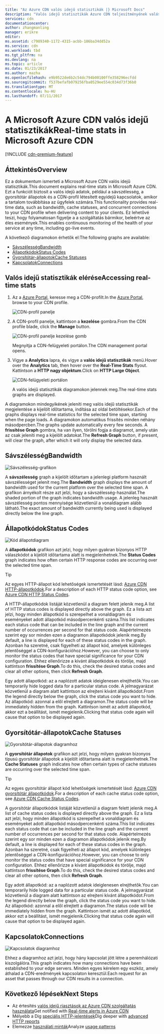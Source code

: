 ```yaml
---
title: "Az Azure CDN valós idejű statisztikák |} Microsoft Docs"
description: "Valós idejű statisztikák Azure CDN teljesítményének valós idejű adatokat biztosít, amikor a tartalom továbbítása az ügyfelek számára."
services: cdn
documentationcenter: 
author: zhangmanling
manager: erikre
editor: 
ms.assetid: c7989340-1172-4315-acbb-186ba34dd52a
ms.service: cdn
ms.workload: tbd
ms.tgt_pltfrm: na
ms.devlang: na
ms.topic: article
ms.date: 01/23/2017
ms.author: mazha
ms.openlocfilehash: e9b9522de6b2c54dc794b00100ffe358296ecfdd
ms.sourcegitcommit: f537befafb079256fba0529ee554c034d73f36b0
ms.translationtype: MT
ms.contentlocale: hu-HU
ms.lasthandoff: 07/11/2017
---
```

# <a name="real-time-stats-in-microsoft-azure-cdn"></a><span data-ttu-id="d67ca-103">A Microsoft Azure CDN valós idejű statisztikák</span><span class="sxs-lookup"><span data-stu-id="d67ca-103">Real-time stats in Microsoft Azure CDN</span></span>
[!INCLUDE [cdn-premium-feature](../../includes/cdn-premium-feature.md)]

## <a name="overview"></a><span data-ttu-id="d67ca-104">Áttekintés</span><span class="sxs-lookup"><span data-stu-id="d67ca-104">Overview</span></span>
<span data-ttu-id="d67ca-105">Ez a dokumentum ismerteti a Microsoft Azure CDN valós idejű statisztikák.</span><span class="sxs-lookup"><span data-stu-id="d67ca-105">This document explains real-time stats in Microsoft Azure CDN.</span></span>  <span data-ttu-id="d67ca-106">Ezt a funkciót biztosít a valós idejű adatok, például a sávszélesség, a gyorsítótár állapotok és a CDN-profil létesített egyidejű kapcsolatok, amikor a tartalom továbbítása az ügyfelek számára.</span><span class="sxs-lookup"><span data-stu-id="d67ca-106">This functionality provides real-time data, such as bandwidth, cache statuses, and concurrent connections to your CDN profile when delivering content to your clients.</span></span> <span data-ttu-id="d67ca-107">Ez lehetővé teszi, hogy folyamatosan figyelje a a szolgáltatás bármikor, beleértve az éles események.</span><span class="sxs-lookup"><span data-stu-id="d67ca-107">This enables continuous monitoring of the health of your service at any time, including go-live events.</span></span>

<span data-ttu-id="d67ca-108">A következő diagramokon érhetők el:</span><span class="sxs-lookup"><span data-stu-id="d67ca-108">The following graphs are available:</span></span>

* [<span data-ttu-id="d67ca-109">Sávszélesség</span><span class="sxs-lookup"><span data-stu-id="d67ca-109">Bandwidth</span></span>](#bandwidth)
* [<span data-ttu-id="d67ca-110">Állapotkódok</span><span class="sxs-lookup"><span data-stu-id="d67ca-110">Status Codes</span></span>](#status-codes)
* [<span data-ttu-id="d67ca-111">Gyorsítótár-állapotok</span><span class="sxs-lookup"><span data-stu-id="d67ca-111">Cache Statuses</span></span>](#cache-statuses)
* [<span data-ttu-id="d67ca-112">Kapcsolatok</span><span class="sxs-lookup"><span data-stu-id="d67ca-112">Connections</span></span>](#connections)

## <a name="accessing-real-time-stats"></a><span data-ttu-id="d67ca-113">Valós idejű statisztikák elérése</span><span class="sxs-lookup"><span data-stu-id="d67ca-113">Accessing real-time stats</span></span>
1. <span data-ttu-id="d67ca-114">Az a [Azure Portal](https://portal.azure.com), keresse meg a CDN-profilt.</span><span class="sxs-lookup"><span data-stu-id="d67ca-114">In the [Azure Portal](https://portal.azure.com), browse to your CDN profile.</span></span>
   
    ![CDN-profil panelje](./media/cdn-real-time-stats/cdn-profile-blade.png)
2. <span data-ttu-id="d67ca-116">A CDN-profil panelje, kattintson a **kezelése** gombra.</span><span class="sxs-lookup"><span data-stu-id="d67ca-116">From the CDN profile blade, click the **Manage** button.</span></span>
   
    ![CDN-profil panelje kezelése gomb](./media/cdn-real-time-stats/cdn-manage-btn.png)
   
    <span data-ttu-id="d67ca-118">Megnyitja a CDN-felügyeleti portálon.</span><span class="sxs-lookup"><span data-stu-id="d67ca-118">The CDN management portal opens.</span></span>
3. <span data-ttu-id="d67ca-119">Vigye a **Analytics** lapra, és vigye a **valós idejű statisztikák** menü.</span><span class="sxs-lookup"><span data-stu-id="d67ca-119">Hover over the **Analytics** tab, then hover over the **Real-Time Stats** flyout.</span></span>  <span data-ttu-id="d67ca-120">Kattintson a **HTTP nagy objektum**.</span><span class="sxs-lookup"><span data-stu-id="d67ca-120">Click on **HTTP Large Object**.</span></span>
   
    ![CDN-felügyeleti portálon](./media/cdn-real-time-stats/cdn-premium-portal.png)
   
    <span data-ttu-id="d67ca-122">A valós idejű statisztikák diagramokon jelennek meg.</span><span class="sxs-lookup"><span data-stu-id="d67ca-122">The real-time stats graphs are displayed.</span></span>

<span data-ttu-id="d67ca-123">A diagramokon mindegyikének jeleníti meg valós idejű statisztikák megjelentése a kijelölt időtartama, indítása az oldal betöltésekor.</span><span class="sxs-lookup"><span data-stu-id="d67ca-123">Each of the graphs displays real-time statistics for the selected time span, starting when the page loads.</span></span>  <span data-ttu-id="d67ca-124">A diagramokon automatikus frissítés minden néhány másodpercben.</span><span class="sxs-lookup"><span data-stu-id="d67ca-124">The graphs update automatically every few seconds.</span></span>  <span data-ttu-id="d67ca-125">A **frissítése Graph** gombra, ha van ilyen, törölni fogja a diagramot, amely után az csak jeleníti meg a kijelölt adatokat.</span><span class="sxs-lookup"><span data-stu-id="d67ca-125">The **Refresh Graph** button, if present, will clear the graph, after which it will only display the selected data.</span></span>

## <a name="bandwidth"></a><span data-ttu-id="d67ca-126">Sávszélesség</span><span class="sxs-lookup"><span data-stu-id="d67ca-126">Bandwidth</span></span>
![Sávszélesség-grafikon](./media/cdn-real-time-stats/cdn-bandwidth.png)

<span data-ttu-id="d67ca-128">A **sávszélesség** graph a kijelölt időtartam a jelenlegi platform használt sávszélességet jelenít meg.</span><span class="sxs-lookup"><span data-stu-id="d67ca-128">The **Bandwidth** graph displays the amount of bandwidth used for the current platform over the selected time span.</span></span> <span data-ttu-id="d67ca-129">A grafikon árnyékolt része azt jelzi, hogy a sávszélesség-használat.</span><span class="sxs-lookup"><span data-stu-id="d67ca-129">The shaded portion of the graph indicates bandwidth usage.</span></span> <span data-ttu-id="d67ca-130">A jelenleg használt sávszélesség pontos mennyisége közvetlenül a vonaldiagram alább látható.</span><span class="sxs-lookup"><span data-stu-id="d67ca-130">The exact amount of bandwidth currently being used is displayed directly below the line graph.</span></span>

## <a name="status-codes"></a><span data-ttu-id="d67ca-131">Állapotkódok</span><span class="sxs-lookup"><span data-stu-id="d67ca-131">Status Codes</span></span>
![Kód állapotdiagram](./media/cdn-real-time-stats/cdn-status-codes.png)

<span data-ttu-id="d67ca-133">A **állapotkódok** grafikon azt jelzi, hogy milyen gyakran bizonyos HTTP válaszkódot a kijelölt időtartama alatt is megjelenhetnek.</span><span class="sxs-lookup"><span data-stu-id="d67ca-133">The **Status Codes** graph indicates how often certain HTTP response codes are occurring over the selected time span.</span></span>

> [!TIP]
> <span data-ttu-id="d67ca-134">Az egyes HTTP-állapot kód lehetőségek ismertetését lásd: [Azure CDN HTTP-állapotkódok](https://msdn.microsoft.com/library/mt759238.aspx).</span><span class="sxs-lookup"><span data-stu-id="d67ca-134">For a description of each HTTP status code option, see [Azure CDN HTTP Status Codes](https://msdn.microsoft.com/library/mt759238.aspx).</span></span>
> 
> 

<span data-ttu-id="d67ca-135">A HTTP-állapotkódok listáját közvetlenül a diagram felett jelenik meg.</span><span class="sxs-lookup"><span data-stu-id="d67ca-135">A list of HTTP status codes is displayed directly above the graph.</span></span> <span data-ttu-id="d67ca-136">Ez a lista azt jelzi, hogy minden állapotkód is szerepelhet a vonaldiagram és eseményeket adott állapotkód másodpercenkénti száma.</span><span class="sxs-lookup"><span data-stu-id="d67ca-136">This list indicates each status code that can be included in the line graph and the current number of occurrences per second for that status code.</span></span> <span data-ttu-id="d67ca-137">Alapértelmezés szerint egy sor minden ezen a diagramon állapotkódok jelenik meg.</span><span class="sxs-lookup"><span data-stu-id="d67ca-137">By default, a line is displayed for each of these status codes in the graph.</span></span> <span data-ttu-id="d67ca-138">Azonban ha szeretné, csak figyelheti az állapot kód, amelyek különleges jelentőséggel a CDN-konfigurációhoz.</span><span class="sxs-lookup"><span data-stu-id="d67ca-138">However, you can choose to only monitor the status codes that have special significance for your CDN configuration.</span></span> <span data-ttu-id="d67ca-139">Ehhez ellenőrizze a kívánt állapotkódok és törölje, majd kattintson **frissítése Graph**.</span><span class="sxs-lookup"><span data-stu-id="d67ca-139">To do this, check the desired status codes and clear all other options, then click **Refresh Graph**.</span></span> 

<span data-ttu-id="d67ca-140">Egy adott állapotkód: az a naplózott adatok ideiglenesen elrejthetők.</span><span class="sxs-lookup"><span data-stu-id="d67ca-140">You can temporarily hide logged data for a particular status code.</span></span>  <span data-ttu-id="d67ca-141">A jelmagyarázat közvetlenül a diagram alatt kattintson az elrejteni kívánt állapotkódot.</span><span class="sxs-lookup"><span data-stu-id="d67ca-141">From the legend directly below the graph, click the status code you want to hide.</span></span> <span data-ttu-id="d67ca-142">Az állapotkód: azonnal a elől elrejtett a diagramon.</span><span class="sxs-lookup"><span data-stu-id="d67ca-142">The status code will be immediately hidden from the graph.</span></span> <span data-ttu-id="d67ca-143">Kattintson ismét az adott állapotkód, akkor ezt a beállítást, ismét megjelenik.</span><span class="sxs-lookup"><span data-stu-id="d67ca-143">Clicking that status code again will cause that option to be displayed again.</span></span>

## <a name="cache-statuses"></a><span data-ttu-id="d67ca-144">Gyorsítótár-állapotok</span><span class="sxs-lookup"><span data-stu-id="d67ca-144">Cache Statuses</span></span>
![Gyorsítótár-állapotok diagramhoz](./media/cdn-real-time-stats/cdn-cache-status.png)

<span data-ttu-id="d67ca-146">A **gyorsítótár állapotok** grafikon azt jelzi, hogy milyen gyakran bizonyos típusú gyorsítótár állapotok a kijelölt időtartama alatt is megjelenhetnek.</span><span class="sxs-lookup"><span data-stu-id="d67ca-146">The **Cache Statuses** graph indicates how often certain types of cache statuses are occurring over the selected time span.</span></span> 

> [!TIP]
> <span data-ttu-id="d67ca-147">Az egyes gyorsítótár állapot kód lehetőségek ismertetését lásd: [Azure CDN gyorsítótár állapotkódok](https://msdn.microsoft.com/library/mt759237.aspx).</span><span class="sxs-lookup"><span data-stu-id="d67ca-147">For a description of each cache status code option, see [Azure CDN Cache Status Codes](https://msdn.microsoft.com/library/mt759237.aspx).</span></span>
> 
> 

<span data-ttu-id="d67ca-148">A gyorsítótár állapotkódok listáját közvetlenül a diagram felett jelenik meg.</span><span class="sxs-lookup"><span data-stu-id="d67ca-148">A list of cache status codes is displayed directly above the graph.</span></span> <span data-ttu-id="d67ca-149">Ez a lista azt jelzi, hogy minden állapotkód is szerepelhet a vonaldiagram és eseményeket adott állapotkód másodpercenkénti száma.</span><span class="sxs-lookup"><span data-stu-id="d67ca-149">This list indicates each status code that can be included in the line graph and the current number of occurrences per second for that status code.</span></span> <span data-ttu-id="d67ca-150">Alapértelmezés szerint egy sor minden ezen a diagramon állapotkódok jelenik meg.</span><span class="sxs-lookup"><span data-stu-id="d67ca-150">By default, a line is displayed for each of these status codes in the graph.</span></span> <span data-ttu-id="d67ca-151">Azonban ha szeretné, csak figyelheti az állapot kód, amelyek különleges jelentőséggel a CDN-konfigurációhoz.</span><span class="sxs-lookup"><span data-stu-id="d67ca-151">However, you can choose to only monitor the status codes that have special significance for your CDN configuration.</span></span> <span data-ttu-id="d67ca-152">Ehhez ellenőrizze a kívánt állapotkódok és törölje, majd kattintson **frissítése Graph**.</span><span class="sxs-lookup"><span data-stu-id="d67ca-152">To do this, check the desired status codes and clear all other options, then click **Refresh Graph**.</span></span> 

<span data-ttu-id="d67ca-153">Egy adott állapotkód: az a naplózott adatok ideiglenesen elrejthetők.</span><span class="sxs-lookup"><span data-stu-id="d67ca-153">You can temporarily hide logged data for a particular status code.</span></span>  <span data-ttu-id="d67ca-154">A jelmagyarázat közvetlenül a diagram alatt kattintson az elrejteni kívánt állapotkódot.</span><span class="sxs-lookup"><span data-stu-id="d67ca-154">From the legend directly below the graph, click the status code you want to hide.</span></span> <span data-ttu-id="d67ca-155">Az állapotkód: azonnal a elől elrejtett a diagramon.</span><span class="sxs-lookup"><span data-stu-id="d67ca-155">The status code will be immediately hidden from the graph.</span></span> <span data-ttu-id="d67ca-156">Kattintson ismét az adott állapotkód, akkor ezt a beállítást, ismét megjelenik.</span><span class="sxs-lookup"><span data-stu-id="d67ca-156">Clicking that status code again will cause that option to be displayed again.</span></span>

## <a name="connections"></a><span data-ttu-id="d67ca-157">Kapcsolatok</span><span class="sxs-lookup"><span data-stu-id="d67ca-157">Connections</span></span>
![Kapcsolatok diagramhoz](./media/cdn-real-time-stats/cdn-connections.png)

<span data-ttu-id="d67ca-159">Ehhez a diagramhoz azt jelzi, hogy hány kapcsolat jött létre a peremhálózati kiszolgálóra.</span><span class="sxs-lookup"><span data-stu-id="d67ca-159">This graph indicates how many connections have been established to your edge servers.</span></span> <span data-ttu-id="d67ca-160">Minden egyes kérelem egy eszköz, amely áthalad a CDN-eredmények kapcsolaton keresztül.</span><span class="sxs-lookup"><span data-stu-id="d67ca-160">Each request for an asset that passes through our CDN results in a connection.</span></span>

## <a name="next-steps"></a><span data-ttu-id="d67ca-161">Következő lépések</span><span class="sxs-lookup"><span data-stu-id="d67ca-161">Next Steps</span></span>
* <span data-ttu-id="d67ca-162">Az értesítés [valós idejű riasztások az Azure CDN szolgáltatás használata](cdn-real-time-alerts.md)</span><span class="sxs-lookup"><span data-stu-id="d67ca-162">Get notified with [Real-time alerts in Azure CDN](cdn-real-time-alerts.md)</span></span>
* <span data-ttu-id="d67ca-163">Mélyebb a Dig [speciális HTTP-jelentések](cdn-advanced-http-reports.md)</span><span class="sxs-lookup"><span data-stu-id="d67ca-163">Dig deeper with [advanced HTTP reports](cdn-advanced-http-reports.md)</span></span>
* <span data-ttu-id="d67ca-164">Elemezze [használati minták](cdn-analyze-usage-patterns.md)</span><span class="sxs-lookup"><span data-stu-id="d67ca-164">Analyze [usage patterns](cdn-analyze-usage-patterns.md)</span></span>

